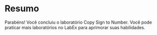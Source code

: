 # Resumo

Parabéns! Você concluiu o laboratório Copy Sign to Number. Você pode praticar mais laboratórios no LabEx para aprimorar suas habilidades.
